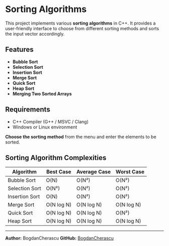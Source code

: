 # Sorting Algorithms

This project implements various **sorting algorithms** in C++. It provides a user-friendly interface to choose from different sorting methods and sorts the input vector accordingly.

## Features
- **Bubble Sort**
- **Selection Sort**
- **Insertion Sort**
- **Merge Sort**
- **Quick Sort**
- **Heap Sort**
- **Merging Two Sorted Arrays**

## Requirements
- C++ Compiler (G++ / MSVC / Clang)
- Windows or Linux environment

**Choose the sorting method** from the menu and enter the elements to be sorted.

## Sorting Algorithm Complexities
| Algorithm        | Best Case | Average Case | Worst Case |
|-----------------|-----------|-------------|-----------|
| Bubble Sort     | O(N)      | O(N²)       | O(N²)     |
| Selection Sort  | O(N²)     | O(N²)       | O(N²)     |
| Insertion Sort  | O(N)      | O(N²)       | O(N²)     |
| Merge Sort      | O(N log N)| O(N log N)  | O(N log N)|
| Quick Sort      | O(N log N)| O(N log N)  | O(N²)     |
| Heap Sort       | O(N log N)| O(N log N)  | O(N log N)|

---
**Author:** BogdanCherascu
**GitHub:** [BogdanCherascu](https://github.com/BogdanCherascu/)
